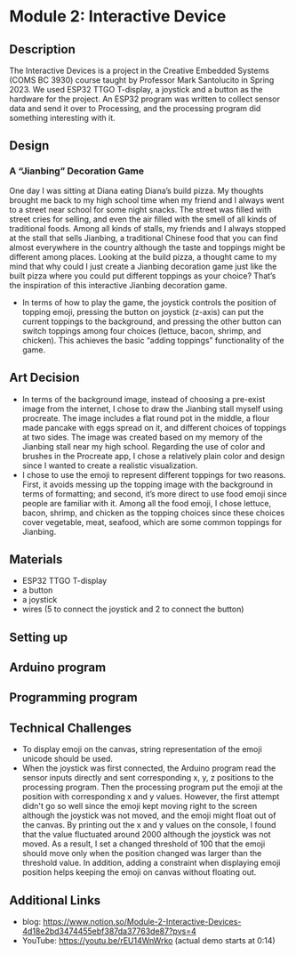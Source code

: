 # Module 2: Interactive Device
## Description
The Interactive Devices is a project in the Creative Embedded Systems (COMS BC 3930) course taught by Professor Mark Santolucito in Spring 2023. We used ESP32 TTGO T-display, a joystick and a button as the hardware for the project. An ESP32 program was written to collect sensor data and send it over to Processing, and the processing program did something interesting with it.

## Design 
### A “Jianbing” Decoration Game

One day I was sitting at Diana eating Diana’s build pizza. My thoughts brought me back to my high school time when my friend and I always went to a street near school for some night snacks. The street was filled with street cries for selling, and even the air filled with the smell of all kinds of traditional foods. Among all kinds of stalls, my friends and I always stopped at the stall that sells Jianbing, a traditional Chinese food that you can find almost everywhere in the country although the taste and toppings might be different among places. Looking at the build pizza, a thought came to my mind that why could I just create a Jianbing decoration game just like the built pizza where you could put different toppings as your choice? That’s the inspiration of this interactive Jianbing decoration game. 

- In terms of how to play the game, the joystick controls the position of topping emoji, pressing the button on joystick (z-axis) can put the current toppings to the background, and pressing the other button can switch toppings among four choices (lettuce, bacon, shrimp, and chicken). This achieves the basic “adding toppings” functionality of the game.

## Art Decision
- In terms of the background image, instead of choosing a pre-exist image from the internet, I chose to draw the Jianbing stall myself using procreate. The image includes a flat round pot in the middle, a flour made pancake with eggs spread on it, and different choices of toppings at two sides. The image was created based on my memory of the Jianbing stall near my high school. Regarding the use of color and brushes in the Procreate app, I chose a relatively plain color and design since I wanted to create a realistic visualization.
- I chose to use the emoji to represent different toppings for two reasons. First, it avoids messing up the topping image with the background in terms of formatting; and second, it’s more direct to use food emoji since people are familiar with it. Among all the food emoji, I chose lettuce, bacon, shrimp, and chicken as the topping choices since these choices cover vegetable, meat, seafood, which are some common toppings for Jianbing. 

## Materials
- ESP32 TTGO T-display 
- a button
- a joystick 
- wires (5 to connect the joystick and 2 to connect the button)

## Setting up

## Arduino program 

## Programming program 

## Technical Challenges 
- To display emoji on the canvas, string representation of the emoji unicode should be used.
- When the joystick was first connected, the Arduino program read the sensor inputs directly and sent corresponding x, y, z positions to the processing program. Then the processing program put the emoji at the position with corresponding x and y values. However, the first attempt didn't go so well since the emoji kept moving right to the screen although the joystick was not moved, and the emoji might float out of the canvas. By printing out the x and y values on the console, I found that the value fluctuated around 2000 although the joystick was not moved. As a result, I set a changed threshold of 100 that the emoji should move only when the position changed was larger than the threshold value. In addition, adding a constraint when displaying emoji position helps keeping the emoji on canvas without floating out.

## Additional Links
- blog: https://www.notion.so/Module-2-Interactive-Devices-4d18e2bd3474455ebf387da37763de87?pvs=4
- YouTube: https://youtu.be/rEU14WnWrko (actual demo starts at 0:14)
